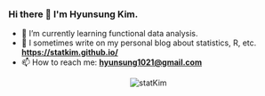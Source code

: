 ### Hi there 👋 I'm Hyunsung Kim.

- 🌱 I’m currently learning functional data analysis.
- 📝 I sometimes write on my personal blog about statistics, R, etc. **https://statkim.github.io/**
- 📫 How to reach me: **hyunsung1021@gmail.com**
<!--
**statKim/statKim** is a ✨ _special_ ✨ repository because its `README.md` (this file) appears on your GitHub profile.

Here are some ideas to get you started:

- 🔭 I’m currently working on ...
- 🌱 I’m currently learning ...
- 👯 I’m looking to collaborate on ...
- 🤔 I’m looking for help with ...
- 💬 Ask me about ...
- 📫 How to reach me: ...
- 😄 Pronouns: ...
- ⚡ Fun fact: ...
-->

<div align=center>
  <p>
    <img align="center" src="https://github-readme-stats.vercel.app/api?username=statKim&show_icons=true&locale=en" alt="statKim" />
  </p>
</div>
